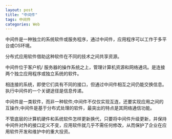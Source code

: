```yaml
---
layout: post
title: "中间件"
tags: 中间件
categories: Web
---
```




中间件是一种独立的系统软件或服务程序，通过中间件，应用程序可以工作于多平台或OS环境。

分布式应用软件借助这种软件在不同的技术之间共享资源。

中间件位于客户机/ 服务器的操作系统之上，管理计算机资源和网络通讯。是连接两个独立应用程序或独立系统的软件。

相连接的系统，即使它们具有不同的接口，但通过中间件相互之间仍能交换信息。执行中间件的一个关键途径是信息传递。



中间件是一类软件，而非一种软件;中间件不仅仅实现互连，还要实现应用之间的互操作;中间件是基于分布式处理的软件，最突出的特点是其网络通信功能。

不管底层的计算机硬件和系统软件怎样更新换代，只要将中间件升级更新，并保持中间件对外的接口定义不变，应用软件就几乎不需任何修改，从而保护了企业在应用软件开发和维护中的重大投资。

